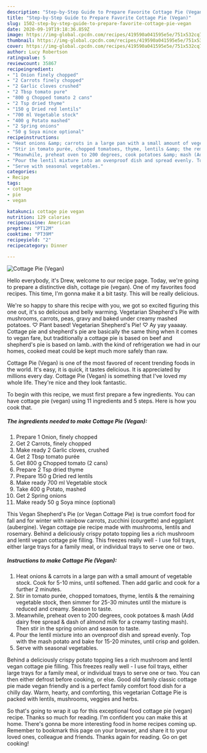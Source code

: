 ```yaml
---
description: "Step-by-Step Guide to Prepare Favorite Cottage Pie (Vegan)"
title: "Step-by-Step Guide to Prepare Favorite Cottage Pie (Vegan)"
slug: 1502-step-by-step-guide-to-prepare-favorite-cottage-pie-vegan
date: 2020-09-19T19:18:36.859Z
image: https://img-global.cpcdn.com/recipes/419590a041595e5e/751x532cq70/cottage-pie-vegan-recipe-main-photo.jpg
thumbnail: https://img-global.cpcdn.com/recipes/419590a041595e5e/751x532cq70/cottage-pie-vegan-recipe-main-photo.jpg
cover: https://img-global.cpcdn.com/recipes/419590a041595e5e/751x532cq70/cottage-pie-vegan-recipe-main-photo.jpg
author: Lucy Robertson
ratingvalue: 5
reviewcount: 35867
recipeingredient:
- "1 Onion finely chopped"
- "2 Carrots finely chopped"
- "2 Garlic cloves crushed"
- "2 Tbsp tomato pure"
- "800 g Chopped tomato 2 cans"
- "2 Tsp dried thyme"
- "150 g Dried red lentils"
- "700 ml Vegetable stock"
- "400 g Potato mashed"
- "2 Spring onions"
- "50 g Soya mince optional"
recipeinstructions:
- "Heat onions &amp; carrots in a large pan with a small amount of vegetable stock. Cook for 5-10 mins, until softened. Then add garlic and cook for a further 2 minutes."
- "Stir in tomato purée, chopped tomatoes, thyme, lentils &amp; the remaining vegetable stock, then simmer for 25-30 minutes until the mixture is reduced and creamy. Season to taste."
- "Meanwhile, preheat oven to 200 degrees, cook potatoes &amp; mash (Add dairy free spread &amp; dash of almond milk for a creamy tasting mash). Then stir in the spring onion and season to taste."
- "Pour the lentil mixture into an ovenproof dish and spread evenly. Top with the mash potato and bake for 15-20 minutes, until crisp and golden."
- "Serve with seasonal vegetables."
categories:
- Recipe
tags:
- cottage
- pie
- vegan

katakunci: cottage pie vegan 
nutrition: 129 calories
recipecuisine: American
preptime: "PT12M"
cooktime: "PT39M"
recipeyield: "2"
recipecategory: Dinner

---
```



![Cottage Pie (Vegan)](https://img-global.cpcdn.com/recipes/419590a041595e5e/751x532cq70/cottage-pie-vegan-recipe-main-photo.jpg)

Hello everybody, it's Drew, welcome to our recipe page. Today, we're going to prepare a distinctive dish, cottage pie (vegan). One of my favorites food recipes. This time, I'm gonna make it a bit tasty. This will be really delicious.

We&#39;re so happy to share this recipe with you, we got so excited figuring this one out, it&#39;s so delicious and belly warming. Vegetarian Shepherd&#39;s Pie with mushrooms, carrots, peas, gravy and baked under creamy mashed potatoes. ♡ Plant based! Vegetarian Shepherd&#39;s Pie! ♡ Ay yay yaaaay. Cottage pie and shepherd&#39;s pie are basically the same thing when it comes to vegan fare, but traditionally a cottage pie is based on beef and shepherd&#39;s pie is based on lamb..with the kind of refrigeration we had in our homes, cooked meat could be kept much more safely than raw.

Cottage Pie (Vegan) is one of the most favored of recent trending foods in the world. It's easy, it is quick, it tastes delicious. It is appreciated by millions every day. Cottage Pie (Vegan) is something that I've loved my whole life. They're nice and they look fantastic.


To begin with this recipe, we must first prepare a few ingredients. You can have cottage pie (vegan) using 11 ingredients and 5 steps. Here is how you cook that.

<!--inarticleads1-->

##### The ingredients needed to make Cottage Pie (Vegan):

1. Prepare 1 Onion, finely chopped
1. Get 2 Carrots, finely chopped
1. Make ready 2 Garlic cloves, crushed
1. Get 2 Tbsp tomato purée
1. Get 800 g Chopped tomato (2 cans)
1. Prepare 2 Tsp dried thyme
1. Prepare 150 g Dried red lentils
1. Make ready 700 ml Vegetable stock
1. Take 400 g Potato, mashed
1. Get 2 Spring onions
1. Make ready 50 g Soya mince (optional)


This Vegan Shepherd&#39;s Pie (or Vegan Cottage Pie) is true comfort food for fall and for winter with rainbow carrots, zucchini (courgette) and eggplant (aubergine). Vegan cottage pie recipe made with mushrooms, lentils and rosemary. Behind a deliciously crispy potato topping lies a rich mushroom and lentil vegan cottage pie filling. This freezes really well - I use foil trays, either large trays for a family meal, or individual trays to serve one or two. 

<!--inarticleads2-->

##### Instructions to make Cottage Pie (Vegan):

1. Heat onions &amp; carrots in a large pan with a small amount of vegetable stock. Cook for 5-10 mins, until softened. Then add garlic and cook for a further 2 minutes.
1. Stir in tomato purée, chopped tomatoes, thyme, lentils &amp; the remaining vegetable stock, then simmer for 25-30 minutes until the mixture is reduced and creamy. Season to taste.
1. Meanwhile, preheat oven to 200 degrees, cook potatoes &amp; mash (Add dairy free spread &amp; dash of almond milk for a creamy tasting mash). Then stir in the spring onion and season to taste.
1. Pour the lentil mixture into an ovenproof dish and spread evenly. Top with the mash potato and bake for 15-20 minutes, until crisp and golden.
1. Serve with seasonal vegetables.


Behind a deliciously crispy potato topping lies a rich mushroom and lentil vegan cottage pie filling. This freezes really well - I use foil trays, either large trays for a family meal, or individual trays to serve one or two. You can then either defrost before cooking, or else. Good old family classic cottage pie made vegan friendly and is a perfect family comfort food dish for a chilly day. Warm, hearty, and comforting, this vegetarian Cottage Pie is packed with lentils, mushrooms, veggies and herbs. 

So that's going to wrap it up for this exceptional food cottage pie (vegan) recipe. Thanks so much for reading. I'm confident you can make this at home. There's gonna be more interesting food in home recipes coming up. Remember to bookmark this page on your browser, and share it to your loved ones, colleague and friends. Thanks again for reading. Go on get cooking!
